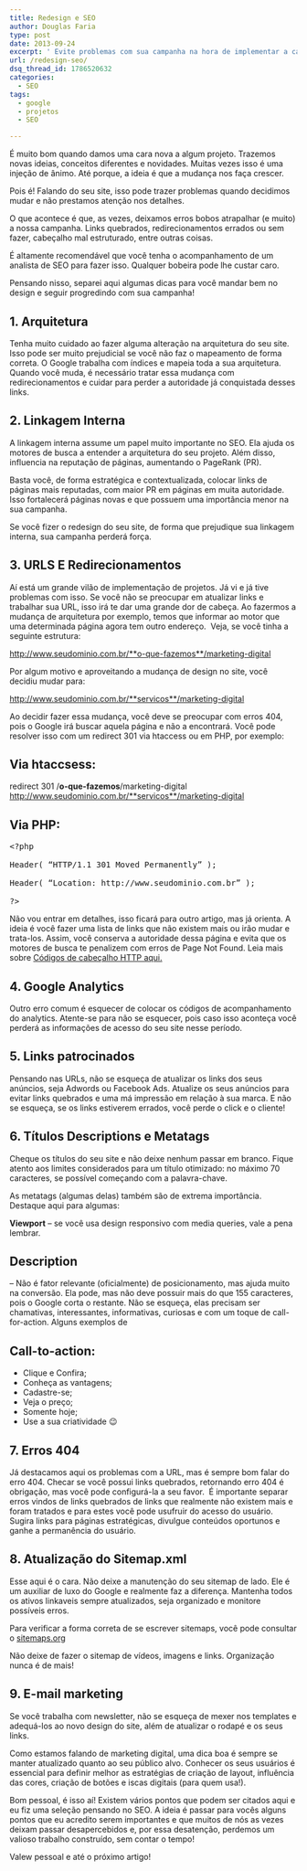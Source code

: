 ```yaml
---
title: Redesign e SEO
author: Douglas Faria
type: post
date: 2013-09-24
excerpt: ' Evite problemas com sua campanha na hora de implementar a cara nova do seu site'
url: /redesign-seo/
dsq_thread_id: 1786520632
categories:
  - SEO
tags:
  - google
  - projetos
  - SEO

---
```

É muito bom quando damos uma cara nova a algum projeto. Trazemos novas ideias, conceitos diferentes e novidades. Muitas vezes isso é uma injeção de ânimo. Até porque, a ideia é que a mudança nos faça crescer.

Pois é! Falando do seu site, isso pode trazer problemas quando decidimos mudar e não prestamos atenção nos detalhes.

O que acontece é que, as vezes, deixamos erros bobos atrapalhar (e muito) a nossa campanha. Links quebrados, redirecionamentos errados ou sem fazer, cabeçalho mal estruturado, entre outras coisas.

É altamente recomendável que você tenha o acompanhamento de um analista de SEO para fazer isso. Qualquer bobeira pode lhe custar caro.

Pensando nisso, separei aqui algumas dicas para você mandar bem no design e seguir progredindo com sua campanha!

## 1. Arquitetura

Tenha muito cuidado ao fazer alguma alteração na arquitetura do seu site. Isso pode ser muito prejudicial se você não faz o mapeamento de forma correta. O Google trabalha com índices e mapeia toda a sua arquitetura. Quando você muda, é necessário tratar essa mudança com redirecionamentos e cuidar para perder a autoridade já conquistada desses links.

## 2. Linkagem Interna

A linkagem interna assume um papel muito importante no SEO. Ela ajuda os motores de busca a entender a arquitetura do seu projeto. Além disso, influencia na reputação de páginas, aumentando o PageRank (PR).

Basta você, de forma estratégica e contextualizada, colocar links de páginas mais reputadas, com maior PR em páginas em muita autoridade. Isso fortalecerá páginas novas e que possuem uma importância menor na sua campanha.

Se você fizer o redesign do seu site, de forma que prejudique sua linkagem interna, sua campanha perderá força.

## 3. URLS E Redirecionamentos

Aí está um grande vilão de implementação de projetos. Já vi e já tive problemas com isso. Se você não se preocupar em atualizar links e trabalhar sua URL, isso irá te dar uma grande dor de cabeça. Ao fazermos a mudança de arquitetura por exemplo, temos que informar ao motor que uma determinada página agora tem outro endereço.  Veja, se você tinha a seguinte estrutura:

http://www.seudominio.com.br/**o-que-fazemos**/marketing-digital

Por algum motivo e aproveitando a mudança de design no site, você decidiu mudar para:

http://www.seudominio.com.br/**servicos**/marketing-digital

Ao decidir fazer essa mudança, você deve se preocupar com erros 404, pois o Google irá buscar aquela página e não a encontrará. Você pode resolver isso com um redirect 301 via htaccess ou em PHP, por exemplo:

## Via htaccsess:

redirect 301 /**o-que-fazemos**/marketing-digital http://www.seudominio.com.br/**servicos**/marketing-digital

## Via PHP:

<pre class="lang-php">&lt;?php

Header( “HTTP/1.1 301 Moved Permanently” );

Header( “Location: http://www.seudominio.com.br” );

?&gt;
</pre>

Não vou entrar em detalhes, isso ficará para outro artigo, mas já orienta. A ideia é você fazer uma lista de links que não existem mais ou irão mudar e trata-los. Assim, você conserva a autoridade dessa página e evita que os motores de busca te penalizem com erros de Page Not Found. Leia mais sobre [Códigos de cabeçalho HTTP aqui.][1]

## 4. Google Analytics

Outro erro comum é esquecer de colocar os códigos de acompanhamento do analytics. Atente-se para não se esquecer, pois caso isso aconteça você perderá as informações de acesso do seu site nesse período.

## 5. Links patrocinados

Pensando nas URLs, não se esqueça de atualizar os links dos seus anúncios, seja Adwords ou Facebook Ads. Atualize os seus anúncios para evitar links quebrados e uma má impressão em relação à sua marca. E não se esqueça, se os links estiverem errados, você perde o click e o cliente!

## 6. Títulos Descriptions e Metatags

Cheque os títulos do seu site e não deixe nenhum passar em branco. Fique atento aos limites considerados para um título otimizado: no máximo 70 caracteres, se possível começando com a palavra-chave.

As metatags (algumas delas) também são de extrema importância. Destaque aqui para algumas:

**Viewport** – se você usa design responsivo com media queries, vale a pena lembrar.

## Description

– Não é fator relevante (oficialmente) de posicionamento, mas ajuda muito na conversão. Ela pode, mas não deve possuir mais do que 155 caracteres, pois o Google corta o restante. Não se esqueça, elas precisam ser chamativas, interessantes, informativas, curiosas e com um toque de call-for-action. Alguns exemplos de 

## Call-to-action: 

  * Clique e Confira;
  * Conheça as vantagens;
  * Cadastre-se;
  * Veja o preço;
  * Somente hoje;
  * Use a sua criatividade 😉

## 7. Erros 404

Já destacamos aqui os problemas com a URL, mas é sempre bom falar do erro 404. Checar se você possui links quebrados, retornando erro 404 é obrigação, mas você pode configurá-la a seu favor.  É importante separar erros vindos de links quebrados de links que realmente não existem mais e foram tratados e para estes você pode usufruir do acesso do usuário. Sugira links para páginas estratégicas, divulgue conteúdos oportunos e ganhe a permanência do usuário.

## 8. Atualização do Sitemap.xml

Esse aqui é o cara. Não deixe a manutenção do seu sitemap de lado. Ele é um auxiliar de luxo do Google e realmente faz a diferença. Mantenha todos os ativos linkaveis sempre atualizados, seja organizado e monitore possíveis erros.

Para verificar a forma correta de se escrever sitemaps, você pode consultar o [sitemaps.org][2]

Não deixe de fazer o sitemap de vídeos, imagens e links. Organização nunca é de mais!

## 9. E-mail marketing

Se você trabalha com newsletter, não se esqueça de mexer nos templates e adequá-los ao novo design do site, além de atualizar o rodapé e os seus links.

Como estamos falando de marketing digital, uma dica boa é sempre se manter atualizado quanto ao seu público alvo. Conhecer os seus usuários é essencial para definir melhor as estratégias de criação de layout, influência das cores, criação de botões e iscas digitais (para quem usa!).

Bom pessoal, é isso aí! Existem vários pontos que podem ser citados aqui e eu fiz uma seleção pensando no SEO. A ideia é passar para vocês alguns pontos que eu acredito serem importantes e que muitos de nós as vezes deixam passar desapercebidos e, por essa desatenção, perdemos um valioso trabalho construído, sem contar o tempo!

Valew pessoal e até o próximo artigo!

 [1]: http://pt.wikipedia.org/wiki/Anexo:Lista_de_c%C3%B3digos_de_status_HTTP
 [2]: http://www.sitemaps.org/